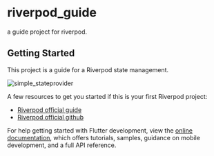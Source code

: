 # riverpod_guide

a guide project for riverpod.

## Getting Started

This project is a guide for a Riverpod state management.

![simple_stateprovider](https://user-images.githubusercontent.com/4496005/229782774-e14533d3-b123-4c2c-b18a-28d8e439e3b8.jpeg)

A few resources to get you started if this is your first Riverpod project:

- [Riverpod official guide](https://riverpod.dev/)
- [Riverpod official github](https://github.com/rrousselGit/riverpod)

For help getting started with Flutter development, view the
[online documentation](https://docs.flutter.dev/), which offers tutorials,
samples, guidance on mobile development, and a full API reference.
